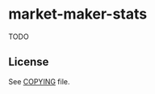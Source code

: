 # market-maker-stats

TODO

## License

See [COPYING](https://github.com/makerdao/market-maker-stats/blob/master/COPYING) file.
